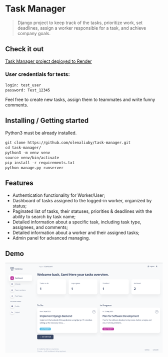 # Task Manager

> Django project to keep track of the tasks, prioritize work, set deadlines, 
> assign a worker responsible for a task, and
> achieve company goals.
 

## Check it out

[Task Manager project deployed to Render](https://task-manager-8a66.onrender.com/)

### User credentials for tests:

```
login: test_user
password: Test_12345
```

Feel free to create new tasks, assign them to teammates and write funny comments.


## Installing / Getting started

Python3 must be already installed.

```shell
git clone https://github.com/olenaliuby/task-manager.git
cd task-manager/
python3 -m venv venv
source venv/bin/activate
pip install -r requirements.txt
python manage.py runserver
```


## Features

* Authentication functionality for Worker/User;
* Dashboard of tasks assigned to the logged-in worker, organized by status;
* Paginated list of tasks, their statuses, priorities & deadlines with the ability to search by task name; 
* Detailed information about a specific task, including task type, assignees, and comments;
* Detailed information about a worker and their assigned tasks;
* Admin panel for advanced managing.


## Demo
![Task Manager main page](demo.png)
